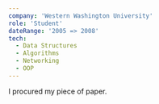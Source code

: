 ```yaml
---
company: 'Western Washington University'
role: 'Student'
dateRange: '2005 => 2008'
tech:
  - Data Structures
  - Algorithms
  - Networking
  - OOP
---
```


I procured my piece of paper.


